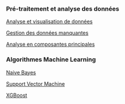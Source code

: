 ### Pré-traitement et analyse des données

<a href=""> Analyse et visualisation de données </a>

<a href=""> Gestion des données manquantes </a>

<a href=""> Analyse en composantes principales </a>

### Algorithmes Machine Learning 

<a href="https://louisjeanpierre.github.io/site/NaiveBayes.md/Naive_Bayes.html">Naive Bayes</a>

<a href="">Support Vector Machine</a>

<a href=""> XGBoost </a>



